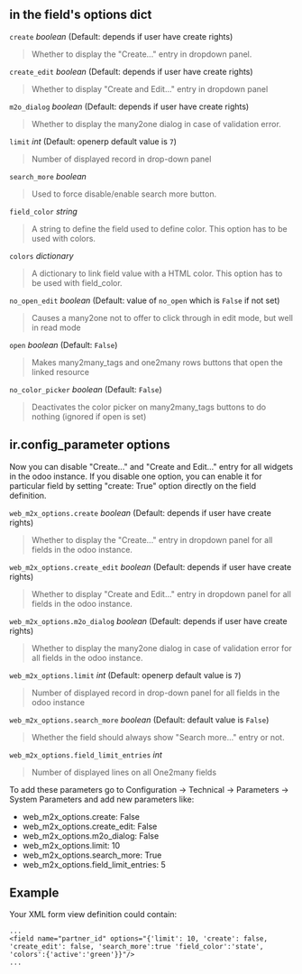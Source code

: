 ## in the field's options dict

`create` *boolean* (Default: depends if user have create rights)

> Whether to display the "Create..." entry in dropdown panel.

`create_edit` *boolean* (Default: depends if user have create rights)

> Whether to display "Create and Edit..." entry in dropdown panel

`m2o_dialog` *boolean* (Default: depends if user have create rights)

> Whether to display the many2one dialog in case of validation error.

`limit` *int* (Default: openerp default value is `7`)

> Number of displayed record in drop-down panel

`search_more` *boolean*

> Used to force disable/enable search more button.

`field_color` *string*

> A string to define the field used to define color. This option has to
> be used with colors.

`colors` *dictionary*

> A dictionary to link field value with a HTML color. This option has to
> be used with field\_color.

`no_open_edit` *boolean* (Default: value of `no_open` which is `False`
if not set)

> Causes a many2one not to offer to click through in edit mode, but well
> in read mode

`open` *boolean* (Default: `False`)

> Makes many2many\_tags and one2many rows buttons that open the linked
> resource

`no_color_picker` *boolean* (Default: `False`)

> Deactivates the color picker on many2many\_tags buttons to do nothing
> (ignored if open is set)

## ir.config\_parameter options

Now you can disable "Create..." and "Create and Edit..." entry for all
widgets in the odoo instance. If you disable one option, you can enable
it for particular field by setting "create: True" option directly on the
field definition.

`web_m2x_options.create` *boolean* (Default: depends if user have create
rights)

> Whether to display the "Create..." entry in dropdown panel for all
> fields in the odoo instance.

`web_m2x_options.create_edit` *boolean* (Default: depends if user have
create rights)

> Whether to display "Create and Edit..." entry in dropdown panel for
> all fields in the odoo instance.

`web_m2x_options.m2o_dialog` *boolean* (Default: depends if user have
create rights)

> Whether to display the many2one dialog in case of validation error for
> all fields in the odoo instance.

`web_m2x_options.limit` *int* (Default: openerp default value is `7`)

> Number of displayed record in drop-down panel for all fields in the
> odoo instance

`web_m2x_options.search_more` *boolean* (Default: default value is
`False`)

> Whether the field should always show "Search more..." entry or not.

`web_m2x_options.field_limit_entries` *int*

> Number of displayed lines on all One2many fields

To add these parameters go to Configuration -\> Technical -\> Parameters
-\> System Parameters and add new parameters like:

  - web\_m2x\_options.create: False
  - web\_m2x\_options.create\_edit: False
  - web\_m2x\_options.m2o\_dialog: False
  - web\_m2x\_options.limit: 10
  - web\_m2x\_options.search\_more: True
  - web\_m2x\_options.field\_limit\_entries: 5

## Example

Your XML form view definition could contain:

    ...
    <field name="partner_id" options="{'limit': 10, 'create': false, 'create_edit': false, 'search_more':true 'field_color':'state', 'colors':{'active':'green'}}"/>
    ...
